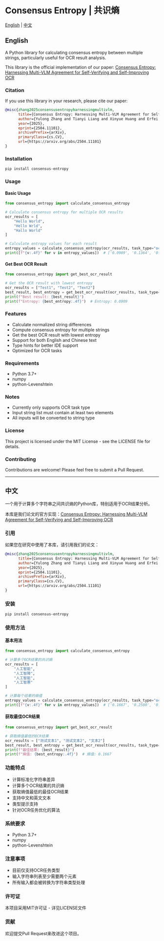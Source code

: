 # Consensus Entropy | 共识熵

[English](#english) | [中文](#chinese)

<a name="english"></a>
## English

A Python library for calculating consensus entropy between multiple strings, particularly useful for OCR result analysis.

This library is the official implementation of our paper: [Consensus Entropy: Harnessing Multi-VLM Agreement for Self-Verifying and Self-Improving OCR](https://arxiv.org/abs/2504.11101)

### Citation

If you use this library in your research, please cite our paper:

```bibtex
@misc{zhang2025consensusentropyharnessingmultivlm,
      title={Consensus Entropy: Harnessing Multi-VLM Agreement for Self-Verifying and Self-Improving OCR}, 
      author={Yulong Zhang and Tianyi Liang and Xinyue Huang and Erfei Cui and Xu Guo and Pei Chu and Chenhui Li and Ru Zhang and Wenhai Wang and Gongshen Liu},
      year={2025},
      eprint={2504.11101},
      archivePrefix={arXiv},
      primaryClass={cs.CV},
      url={https://arxiv.org/abs/2504.11101}
}
```

### Installation

```bash
pip install consensus-entropy
```

### Usage

#### Basic Usage

```python
from consensus_entropy import calculate_consensus_entropy

# Calculate consensus entropy for multiple OCR results
ocr_results = [
    "Hello World",
    "Hello Wrld",
    "Hallo World"
]

# Calculate entropy values for each result
entropy_values = calculate_consensus_entropy(ocr_results, task_type="ocr")
print([f"{v:.4f}" for v in entropy_values])  # ['0.0909', '0.1364', '0.1364']
```

#### Get Best OCR Result

```python
from consensus_entropy import get_best_ocr_result

# Get the OCR result with lowest entropy
ocr_results = ["Test1", "Test2", "Text2"]
best_result, best_entropy = get_best_ocr_result(ocr_results, task_type="ocr")
print(f"Best result: {best_result}")
print(f"Entropy: {best_entropy:.4f}")  # Entropy: 0.0909
```

### Features

- Calculate normalized string differences
- Compute consensus entropy for multiple strings
- Get the best OCR result with lowest entropy
- Support for both English and Chinese text
- Type hints for better IDE support
- Optimized for OCR tasks

### Requirements

- Python 3.7+
- numpy
- python-Levenshtein

### Notes

- Currently only supports OCR task type
- Input string list must contain at least two elements
- All inputs will be converted to string type

### License

This project is licensed under the MIT License - see the LICENSE file for details.

### Contributing

Contributions are welcome! Please feel free to submit a Pull Request.

---

<a name="chinese"></a>
## 中文

一个用于计算多个字符串之间共识熵的Python库，特别适用于OCR结果分析。

本库是我们论文的官方实现：[Consensus Entropy: Harnessing Multi-VLM Agreement for Self-Verifying and Self-Improving OCR](https://arxiv.org/abs/2504.11101)

### 引用

如果您在研究中使用了本库，请引用我们的论文：

```bibtex
@misc{zhang2025consensusentropyharnessingmultivlm,
      title={Consensus Entropy: Harnessing Multi-VLM Agreement for Self-Verifying and Self-Improving OCR}, 
      author={Yulong Zhang and Tianyi Liang and Xinyue Huang and Erfei Cui and Xu Guo and Pei Chu and Chenhui Li and Ru Zhang and Wenhai Wang and Gongshen Liu},
      year={2025},
      eprint={2504.11101},
      archivePrefix={arXiv},
      primaryClass={cs.CV},
      url={https://arxiv.org/abs/2504.11101}
}
```

### 安装

```bash
pip install consensus-entropy
```

### 使用方法

#### 基本用法

```python
from consensus_entropy import calculate_consensus_entropy

# 计算多个OCR结果的共识熵
ocr_results = [
    "人工智能",
    "人工智障",
    "人工智能",
    "人工智惠"
]

# 计算每个结果的熵值
entropy_values = calculate_consensus_entropy(ocr_results, task_type="ocr")
print([f"{v:.4f}" for v in entropy_values])  # ['0.1667', '0.2500', '0.1667', '0.2500']
```

#### 获取最佳OCR结果

```python
from consensus_entropy import get_best_ocr_result

# 获取熵值最低的OCR结果
ocr_results = ["测试文本1", "测试文本2", "文本2"]
best_result, best_entropy = get_best_ocr_result(ocr_results, task_type="ocr")
print(f"最佳结果: {best_result}")
print(f"熵值: {best_entropy:.4f}")  # 熵值: 0.1667
```

### 功能特点

- 计算标准化字符串差异
- 计算多个OCR结果的共识熵
- 获取熵值最低的最佳OCR结果
- 支持中文和英文文本
- 类型提示支持
- 针对OCR任务优化的算法

### 系统要求

- Python 3.7+
- numpy
- python-Levenshtein

### 注意事项

- 目前仅支持OCR任务类型
- 输入字符串列表至少需要两个元素
- 所有输入都会被转换为字符串类型处理

### 许可证

本项目采用MIT许可证 - 详见LICENSE文件

### 贡献

欢迎提交Pull Request来改进这个项目。 